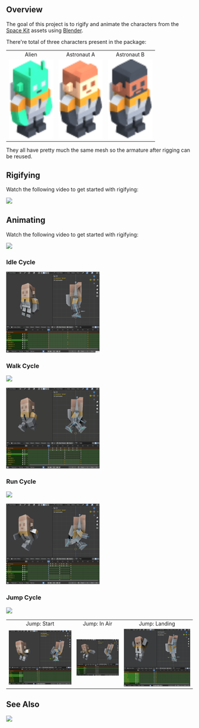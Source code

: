 ## Overview

The goal of this project is to rigify and animate the characters from the [Space Kit](https://kenney.nl/assets/space-kit) assets using [Blender](https://www.blender.org/).

There're total of three characters present in the package:

<table>
  <tr>
    <td width="120px" align="center">Alien</td>
    <td width="120px" align="center">Astronaut A</td>
    <td width="120px" align="center">Astronaut B</td>
  </tr>
  <tr>
    <td width="120px"><img src="docs/alien_SE.png?raw=true" width="100%"></td>
    <td width="120px"><img src="docs/astronautA_SE.png?raw=true" width="100%"></td>
    <td width="120px"><img src="docs/astronautB_SE.png?raw=true" width="100%"></td>
  </tr>
</table>

They all have pretty much the same mesh so the armature after rigging can be reused.

## Rigifying

Watch the following video to get started with rigifying:

[![](https://img.youtube.com/vi/XkiWBSSuxLw/0.jpg)](https://www.youtube.com/watch?v=XkiWBSSuxLw)

## Animating

Watch the following video to get started with rigifying:

[![](https://img.youtube.com/vi/yjjLD3h3yRc/0.jpg)](https://www.youtube.com/watch?v=yjjLD3h3yRc)


### Idle Cycle

<img src="docs/idle.gif?raw=true" width="50%">

### Walk Cycle

[![](https://blenderartists.org/uploads/default/original/4X/0/0/8/008bf56cbb82b89fff8a9db3b090c6b5c4b9f875.png)](https://images.app.goo.gl/ZHyK9KEabhrGwniA6)

<img src="docs/walk.gif?raw=true" width="50%">

### Run Cycle

[![](https://www.iamag.co/wp-content/uploads/2017/02/cover-tuto.jpg)](https://images.app.goo.gl/BZYQgkDLaethqGWk7)

<img src="docs/run.gif?raw=true" width="50%">

### Jump Cycle

[![](https://courses.cs.washington.edu/courses/cse490j/19su/assignments/assignment_7/images/standing_jump_planning_sheet.jpg)](https://images.app.goo.gl/2K5dnFmVFLPKNy4Z9)

<table>
  <tr>
    <td align="center">Jump: Start</td>
    <td align="center">Jump: In Air</td>
    <td align="center">Jump: Landing</td>
  </tr>
  <tr>
    <td><img src="docs/jump-start.gif?raw=true" width="100%"></td>
    <td><img src="docs/jump-in-air.gif?raw=true" width="100%"></td>
    <td><img src="docs/jump-land.gif?raw=true" width="100%"></td>
  </tr>
</table>

## See Also

[![](https://img.youtube.com/vi/eBOcbYHexAM/0.jpg)](https://www.youtube.com/watch?v=eBOcbYHexAM)
